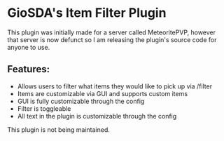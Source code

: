 # GioSDA's Item Filter Plugin

This plugin was initially made for a server called MeteoritePVP, however that server is now defunct so I am releasing the plugin's source code for anyone to use.

## Features:
- Allows users to filter what items they would like to pick up via /filter
- Items are customizable via GUI and supports custom items
- GUI is fully customizable through the config
- Filter is toggleable
- All text in the plugin is customizable through the config

This plugin is not being maintained.
